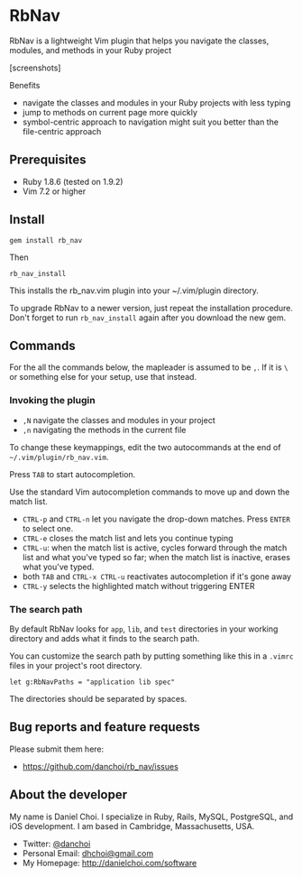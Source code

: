 # RbNav

RbNav is a lightweight Vim plugin that helps you navigate the classes,
modules, and methods in your Ruby project 

[screenshots]

Benefits

* navigate the classes and modules in your Ruby projects with less typing
* jump to methods on current page more quickly
* symbol-centric approach to navigation might suit you better than the file-centric approach


## Prerequisites

* Ruby 1.8.6 (tested on 1.9.2)
* Vim 7.2 or higher

## Install

    gem install rb_nav

Then

    rb_nav_install

This installs the rb_nav.vim plugin into your ~/.vim/plugin directory. 

To upgrade RbNav to a newer version, just repeat the installation procedure.
Don't forget to run `rb_nav_install` again after you download the new gem.


## Commands

For the all the commands below, the mapleader is assumed to be `,`. If it is
`\` or something else for your setup, use that instead.

### Invoking the plugin

* `,N` navigate the classes and modules in your project
* `,n` navigating the methods in the current file

To change these keymappings, edit the two autocommands at the end of
`~/.vim/plugin/rb_nav.vim`.

Press `TAB` to start autocompletion.

Use the standard Vim autocompletion commands to move up and down the match
list.

* `CTRL-p` and `CTRL-n` let you navigate the drop-down matches. Press `ENTER` to select
one.
* `CTRL-e` closes the match list and lets you continue typing
* `CTRL-u`: when the match list is active, cycles forward through the match
  list and what you've typed so far; when the match list is inactive, erases
  what you've typed.
* both `TAB` and `CTRL-x CTRL-u` reactivates autocompletion if it's gone away
* `CTRL-y` selects the highlighted match without triggering ENTER


### The search path

By default RbNav looks for `app`, `lib`, and `test` directories in your working
directory and adds what it finds to the search path.

You can customize the search path by putting something like this in a `.vimrc` 
files in your project's root directory.

    let g:RbNavPaths = "application lib spec"

The directories should be separated by spaces.


## Bug reports and feature requests

Please submit them here:

* <https://github.com/danchoi/rb_nav/issues>


## About the developer

My name is Daniel Choi. I specialize in Ruby, Rails, MySQL, PostgreSQL, and iOS
development. I am based in Cambridge, Massachusetts, USA.

* Twitter: [@danchoi][twitter] 
* Personal Email: dhchoi@gmail.com  
* My Homepage: <http://danielchoi.com/software>

[twitter]:http://twitter.com/#!/danchoi


